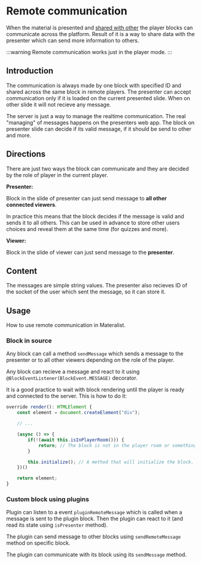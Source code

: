 # Remote communication

When the material is presented and [shared with other](../../../usage/player/watching) the player blocks can communicate across the platform.
Result of it is a way to share data with the presenter which can send more information to others.

:::warning
Remote communication works just in the player mode.
:::

## Introduction

The communication is always made by one block with specified ID and shared across the same block in remote players.
The presenter can accept communication only if it is loaded on the current presented slide. 
When on other slide it will not recieve any message.

The server is just a way to manage the realtime communication.
The real "managing" of messages happens on the presenters web app.
The block on presenter slide can decide if its valid message, if it should be send to other and more. 

## Directions

There are just two ways the block can communicate and they are decided by the role of player in the current player.

**Presenter:**

Block in the slide of presenter can just send message to **all other connected viewers**.

In practice this means that the block decides if the message is valid and sends it to all others.
This can be used in advance to store other users choices and reveal them at the same time (for quizzes and more).

**Viewer:**

Block in the slide of viewer can just send message to the **presenter**.

## Content

The messages are simple string values.
The presenter also recieves ID of the socket of the user which sent the message, so it can store it.

## Usage

How to use remote communication in Materalist.

### Block in source

Any block can call a method `sendMessage` which sends a message to the presenter or to all other viewers depending on the role of the player.

Any block can recieve a message and react to it using `@BlockEventListener(BlockEvent.MESSAGE)` decorator.

It is a good practice to wait with block rendering until the player is ready and connected to the server.
This is how to do it:

```typescript
override render(): HTMLElement {
    const element = document.createElement("div");

    // ...

    (async () => {
        if(!(await this.isInPlayerRoom())) {
            return; // The block is not in the player room or something went wrong.
        }

        this.initialize(); // A method that will initialize the block.
    })()

    return element;
}
```

### Custom block using plugins

Plugin can listen to a event `pluginRemoteMessage` which is called when a message is sent to the plugin block.
Then the plugin can react to it (and read its state using `isPresenter` method).

The plugin can send message to other blocks using `sendRemoteMessage` method on specific block.

The plugin can communicate with its block using its `sendMessage` method.